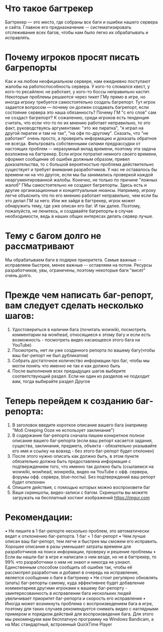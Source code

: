 # Что такое багтрекер
Багтрекер — это место, где собраны все баги и ошибки нашего сервера и сайта. Главное его предназначение -- систематизировать отслеживание всех багов, чтобы нам было легко их обрабатывать и исправлять.

# Почему игроков просят писать багрепорты
Как и на любом неофициальном сервере, нам ежедневно поступают жалобы на работоспособность сервера. У кого-то сломался квест, у кого-то ресайленс не работает, у кого-то боссы неправильно кастят. Некоторые проблемы решаются через тикет ГМу прямо в игре, но иногда игроку требуется самостоятельно создать багрепорт. Тут игрок задается вопросом — почему он должен создавать багрепорт, если состояние сервера это наша обязанность? Почему ГМ "с его слов" сам не создаст багрепорт? К сожалению, среди игроков есть тенденция считать, что если что-то по их мнению работает неправильно, то это факт, руководствуясь аргументами: "это же пиратка", "я играл на другой пиратке и там не так", "на офе по-другому". Сказать, что "не работает" очень просто, а проверить информацию и доказать обратное не всегда. Фильтровать собственными силами предрассудки от настоящих проблем -- неразумный вклад времени, поэтому эта задача возложена на багтрекер. Если игрок потратил немного своего времени, оформил сообщение об ошибке должным образом, привел доказательства, то с большой вероятностью проблема действительно существует и требует внимания разработчиков. У нас не оставалось бы времени ни на что другое, если мы бы занимались проверкой каждой неаргументированной жалобы. Конечно, не только по причине "ложных жалоб" ГМы самостоятельно не создают багрепорты. Здесь есть и другие организационные и концептуальные нюансы. Например, игроку легче объяснить что по его мнению работает неправильно, чем если бы это делал ГМ за него. Или же зайдя в багтрекер, игрок может обнаружить тему, где уже описан его баг. И так далее. Поэтому, пожалуйста, не ленитесь, и создавайте багрепорты в случае необходимости, ведь в наших общих интересах делать сервер лучше.

# Тему с багом долго не рассматривают
Мы обрабатываем баги в подярке приоритета. Самые важные -- исправляем быстрее, менее важные -- оставляем на потом. Ресурсы разработчиков, увы, ограничены, поэтому некоторые баги "висят" очень долго.




# Прежде чем написать баг-репорт, вам следует сделать несколько шагов:

1. Удостовериться в наличии бага (почитать wowwiki, посмотреть комментарии на wowhead, относящиеся к этому багу и если есть возможность - посмотреть видео касающееся этого бага на YouTube)
2. Посмотреть, нет ли уже созданного репорта по вашему багу(чтобы ваш баг-репорт не был дубликатом)
3. Собрать достаточное количество информации про баг, чтобы мы могли понять что именно не так и как должно быть
4. После выполнения всех предыдущих шагов выберите соответствующий раздел. Если ни один из разделов не подходит вам, тогда выбирайте раздел Другое



# Теперь перейдем к созданию баг-репорта:

1. В заголовок введите короткое описание вашего бага (например "Моб Creeping Ooze не использует заклинание")
2. В содержание баг-репорта сначала пишем конкретное полное описание вашего баг-репорта (если ваш репорт касается задания, существа, заклинания, предмета, объекта - обязательно указывайте его имя и ссылку на вовхед - без этого баг-репорт будет отклонен)
3. После этого нужно описать как должно быть, в этом пункте обязательно должна быть предоставлена информация с подтверждением того, что именно так должно быть (ссылаемся на wowwiki, wowhead, wowpedia, видео на YouTube с офф. сервера, форумы офф. сервера, blue-посты). Без подтверждений ваш репорт будет отклонен
4. Опишите действия, с помощью которых можно воспроизвети баг
5. Ваши скриншоты, видео-записи с багом. Скриншоты вы можете загружать на бесплатный хостинг изображений https://imgur.com


# Рекомендации:

• Не пишите в 1 баг-репорте несколько проблем, это автоматически ведет к отклонению баг-репорта. 1 баг = 1 баг-репорт
• Чем лучше описан ваш баг-репорт, тем легче и быстрее мы сможем его исправить. Хорошее описание в разы уменьшает затраты времени для разработчиков на поиск информации, проверку и решение проблемы
• Если вы нашли баг в игре и написали о нем везде, но не в багтрекер, то 99% что разработчики о нем не знают и никогда не узнают. Единственным способом сообщить об ошибке так, чтобы её рассмотрел разработчик и добавил в очередь на исправление, является сообщение о баге в багтрекер
• Не стоит регулярно обновлять (апать) баг-репорты самому, куда эффективнее будет добавление комментариев другими игроками к вашему баг-репорту - заинтересованность в исправлении бага нескольких людей увеличивает приоритет баг-репорта и скорость его исправления
• Иногда может возникнуть проблема с воспроизведением бага в игре, поэтому для таких случаев рекомендуется снимать видео с наглядными примером и порядком действий для воспроизведения бага. Для этого мы рекомендуем вам бесплатную программу на Windows Bandicam, а на Mac стандартный, встроенный QuickTime Player
